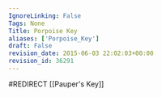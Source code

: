 ```yaml
---
IgnoreLinking: False
Tags: None
Title: Porpoise Key
aliases: ['Porpoise_Key']
draft: False
revision_date: 2015-06-03 22:02:03+00:00
revision_id: 36291
---
```


#REDIRECT [[Pauper's Key]]